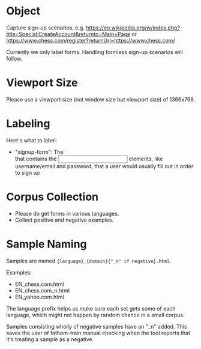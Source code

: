 # Object

Capture sign-up scenarios, e.g. https://en.wikipedia.org/w/index.php?title=Special:CreateAccount&returnto=Main+Page or https://www.chess.com/register?returnUrl=https://www.chess.com/

Currently we only label forms. Handling formless sign-up scenarios will follow.

# Viewport Size

Please use a viewport size (not window size but viewport size) of 1366x768.

# Labeling

Here's what to label:

- "signup-form": The <form> that contains the <input> elements, like username/email and password, that a user would usually fill out in order to sign up

# Corpus Collection

- Please do get forms in various languages.
- Collect positive and negative examples.

# Sample Naming

Samples are named `{language}_{domain}{"_n" if negative}.html`.

Examples:

- EN_chess.com.html
- EN_chess.com_n.html
- EN_yahoo.com.html

The language prefix helps us make sure each set gets some of each language, which might not happen by random chance in a small corpus.

Samples consisting wholly of negative samples have an "\_n" added. This saves the user of fathom-train manual checking when the tool reports that it's treating a sample as a negative.
